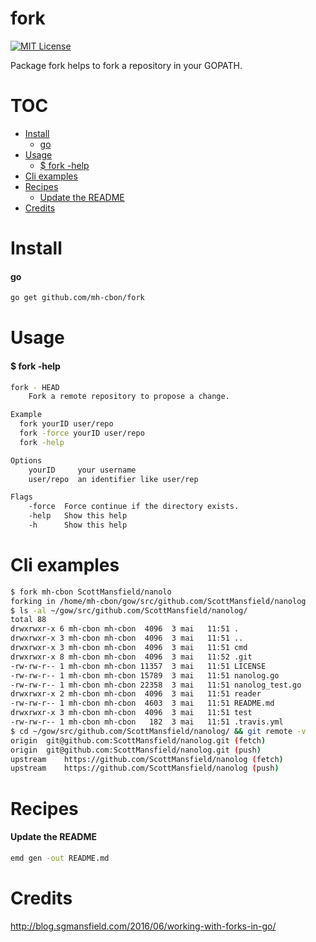 # fork

[![MIT License](http://img.shields.io/badge/License-MIT-yellow.svg)](LICENSE)

Package fork helps to fork a repository in your GOPATH.


# TOC
- [Install](#install)
  - [go](#go)
- [Usage](#usage)
  - [$ fork -help](#-fork--help)
- [Cli examples](#cli-examples)
- [Recipes](#recipes)
  - [Update the README](#update-the-readme)
- [Credits](#credits)

# Install

#### go
```sh
go get github.com/mh-cbon/fork
```

# Usage

#### $ fork -help
```sh
fork - HEAD
	Fork a remote repository to propose a change.

Example
  fork yourID user/repo
  fork -force yourID user/repo
  fork -help

Options
    yourID     your username
    user/repo  an identifier like user/rep

Flags
    -force  Force continue if the directory exists.
    -help   Show this help
    -h      Show this help
```

# Cli examples

```sh
$ fork mh-cbon ScottMansfield/nanolo
forking in /home/mh-cbon/gow/src/github.com/ScottMansfield/nanolog
$ ls -al ~/gow/src/github.com/ScottMansfield/nanolog/
total 88
drwxrwxr-x 6 mh-cbon mh-cbon  4096  3 mai   11:51 .
drwxrwxr-x 3 mh-cbon mh-cbon  4096  3 mai   11:51 ..
drwxrwxr-x 3 mh-cbon mh-cbon  4096  3 mai   11:51 cmd
drwxrwxr-x 8 mh-cbon mh-cbon  4096  3 mai   11:52 .git
-rw-rw-r-- 1 mh-cbon mh-cbon 11357  3 mai   11:51 LICENSE
-rw-rw-r-- 1 mh-cbon mh-cbon 15789  3 mai   11:51 nanolog.go
-rw-rw-r-- 1 mh-cbon mh-cbon 22358  3 mai   11:51 nanolog_test.go
drwxrwxr-x 2 mh-cbon mh-cbon  4096  3 mai   11:51 reader
-rw-rw-r-- 1 mh-cbon mh-cbon  4603  3 mai   11:51 README.md
drwxrwxr-x 3 mh-cbon mh-cbon  4096  3 mai   11:51 test
-rw-rw-r-- 1 mh-cbon mh-cbon   182  3 mai   11:51 .travis.yml
$ cd ~/gow/src/github.com/ScottMansfield/nanolog/ && git remote -v
origin	git@github.com:ScottMansfield/nanolog.git (fetch)
origin	git@github.com:ScottMansfield/nanolog.git (push)
upstream	https://github.com/ScottMansfield/nanolog (fetch)
upstream	https://github.com/ScottMansfield/nanolog (push)

```

# Recipes

#### Update the README

```sh
emd gen -out README.md
```

# Credits

http://blog.sgmansfield.com/2016/06/working-with-forks-in-go/
